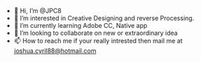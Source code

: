 - 👋 Hi, I’m @JPC8
- 👀 I’m interested in Creative Designing and reverse Processing.
- 🌱 I’m currently learning Adobe CC, Native app
- 💞️ I’m looking to collaborate on new or extraordinary idea
- 📫 How to reach me if your really intrested then mail me at joshua.cyril88@hotmail.com

<!---
JPC8/JPC8 is a ✨ special ✨ repository because its `README.md` (this file) appears on your GitHub profile.
You can click the Preview link to take a look at your changes.
--->

